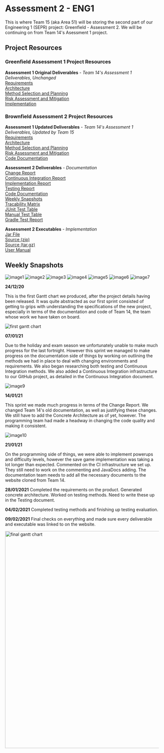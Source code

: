 # Assessment 2 - ENG1
This is where Team 15 (aka Area 51) will be storing the second part of our Engineering 1 (SEPR) project:
Greenfield - Assessment 2. We will be continuing on from Team 14's Asessment 1 project.

## Project Resources
### Greenfield Assessment 1 Project Resources

**Assessment 1 Original Deliverables** *- Team 14's Assessment 1 Deliverables, Unchanged*\
[Requirements](https://xychic.github.io/files/Requirements.pdf)  
[Architecture](https://KingzoSzn.github.io/files/Architecture.docx.pdf)  
[Method Selection and Planning](https://xychic.github.io/files/Method%20Selection%20and%20Planning.pdf)  
[Risk Assessment and Mitigation](https://xychic.github.io/files/Risk%20Assessment%20and%20Mitigation.pdf)  
[Implementation](https://KingzoSzn.github.io/files/Implementation.docx.pdf)  

### Brownfield Assessment 2 Project Resources

**Assessment 1 Updated Deliverables** *- Team 14's Assessment 1 Deliverables, Updated by Team 15*\
[Requirements](https://KingzoSzn.github.io/pdfs/Req2.pdf)  
[Architecture](https://KingzoSzn.github.io/pdfs/Arch2.pdf)  
[Method Selection and Planning](https://KingzoSzn.github.io/pdfs/Plan2.pdf)  
[Risk Assessment and Mitigation](https://KingzoSzn.github.io/pdfs/Risk2.pdf)  
[Code Documentation](https://KingzoSzn.github.io/files/docs/)  


**Assessment 2 Deliverables** *- Documentation*\
[Change Report](https://KingzoSzn.github.io/pdfs/Change2.pdf)  
[Continuous Integration Report](https://KingzoSzn.github.io/pdfs/CI2.pdf)  
[Implementation Report](https://KingzoSzn.github.io/pdfs/Impl2.pdf)  
[Testing Report](https://KingzoSzn.github.io/pdfs/Test2.pdf)  
[Code Documentation](https://KingzoSzn.github.io/files/docs/)  
[Weekly Snapshots](#weekly-snapshots)  
[Tracability Matrix](https://KingzoSzn.github.io/files/TracabilityMatrix.pdf)  
[JUnit Test Table](https://KingzoSzn.github.io/files/UnitTests.pdf)  
[Manual Test Table](https://KingzoSzn.github.io/files/ManualTests.pdf)  
[Gradle Test Report](https://KingzoSzn.github.io/files/test-report)  


**Assessment 2 Executables** *- Implementation*\
[Jar File](https://github.com/Fluxticks/ENG1-DragonBoatRace/releases/download/v1.2/desktop-1.2.1.jar)  
[Source (zip)](https://github.com/Fluxticks/ENG1-DragonBoatRace/archive/v1.2.1.zip)  
[Source (tar.gz)](https://github.com/Fluxticks/ENG1-DragonBoatRace/archive/v1.2.1.tar.gz)  
[User Manual](https://KingzoSzn.github.io/DragonBoatRaceUserManual)  


## Weekly Snapshots

![image1](https://user-images.githubusercontent.com/72559948/99913817-a7452880-2cf1-11eb-822e-aa4a2ddf8a2f.png)
![image2](https://user-images.githubusercontent.com/72559948/99913893-13c02780-2cf2-11eb-8232-82047dc70e75.png)
![image3](https://user-images.githubusercontent.com/72559948/99913857-e4111f80-2cf1-11eb-9e4d-f056d78e5863.png)
![image4](https://user-images.githubusercontent.com/72559948/99913869-fee39400-2cf1-11eb-8222-258c1bc8abc8.png)
![image5](https://user-images.githubusercontent.com/72559948/99913930-49651080-2cf2-11eb-93ec-1d8906c1a238.png)
![image6](https://user-images.githubusercontent.com/72559948/99913968-8204ea00-2cf2-11eb-98b4-e65bcec0861d.png)
![image7](https://user-images.githubusercontent.com/72559948/99913995-a95bb700-2cf2-11eb-9bbb-a5fc2af7afaa.png)

**24/12/20** 

This is the first Gantt chart we produced, after the project details
having been released. It was quite abstracted as our first sprint
consisted of getting to grips with understanding the specifications
of the new project, especially in terms of the documentation and code
of Team 14, the team whose work we have taken on board.

![first gantt chart ](https://user-images.githubusercontent.com/72558765/107157572-afba1080-697c-11eb-8f1c-9d1cce4aa193.png)



**07/01/21** 

Due to the holiday and exam season we unfortunately unable to make
much progress for the last fortnight. However this sprint we managed
to make progress on the documentation side of things by working on
outlining the methods we had in place to deal with changing
environments and requirements. We also began researching both testing
and Continuous Integration methods. We also added a Continuous
Integration infrastructure to our GitHub project, as detailed in the
Continuous Integration document.

![image9](https://user-images.githubusercontent.com/72558765/106139426-4f99c200-6165-11eb-9571-d2435e3d4432.png)



**14/01/21**

This sprint we made much progress in terms of the Change Report. We
changed Team 14's old documentation, as well as justifying these
changes. We still have to add the Concrete Architecture as of yet,
however. The programming team had made a headway in changing the code
quality and making it consistent.

![image10](https://user-images.githubusercontent.com/72558765/106135827-57a33300-6160-11eb-8b28-68cc8e0431f8.png)



**21/01/21**

On the programming side of things, we were able to implement powerups
and difficulty levels, however the save game implementation was taking
a lot longer than expected. Commented on the CI infrastructure we set
up. They still need to work on the commenting and JavaDocs adding. The
documentation team needs to add all the necessary documents to the
website cloned from Team 14.



**28/01/2021**
Completed the requirements on the product. Generated concrete
architecture. Worked on testing methods.  Need to write these up in
the Testing document.



**04/02/2021**
Completed testing methods and finishing up testing evaluation.



**09/02/2021**
Final checks on everything and made sure every deliverable and
executable was linked to on the website.

<img width="710" alt="final gantt chart" src="https://user-images.githubusercontent.com/72558765/106922690-3369c800-6705-11eb-8e22-ecd7a8f37253.png">


